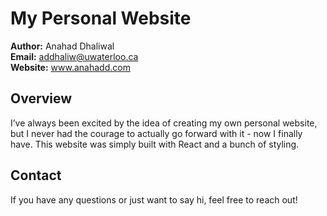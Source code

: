 # My Personal Website

**Author:** Anahad Dhaliwal  
**Email:** [addhaliw@uwaterloo.ca](mailto:addhaliw@uwaterloo.ca)  
**Website:** www.anahadd.com

## Overview
I’ve always been excited by the idea of creating my own personal website, but I never had the courage to actually go forward with it - now I finally have. This website was simply built with React and a bunch of styling. 

## Contact
If you have any questions or just want to say hi, feel free to reach out!
